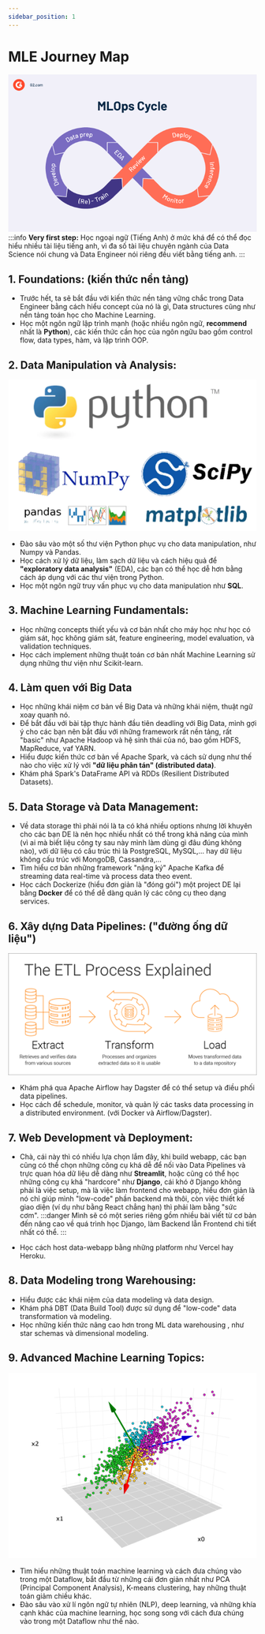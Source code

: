 ```yaml
---
sidebar_position: 1
---
```


# MLE Journey Map
![](../../images/c87da20ae0e979c1f06cb215d0ee687a947319e67d80fbe40be1c267fe8f7658.png)  
:::info **Very first step:** 
Học ngoại ngữ (Tiếng Anh) ở mức khá để có thể đọc hiểu nhiều tài liệu tiếng anh, vì đa số tài liệu chuyên ngành của Data Science nói chung và Data Engineer nói riêng đều viết bằng tiếng anh.
:::
## 1. Foundations: (kiến thức nền tảng)

- Trước hết, ta sẽ bắt đầu với kiến thức nền tảng vững chắc trong Data Engineer bằng cách hiểu concept của nó là gì, Data structures cũng như nền tảng toán học cho Machine Learning.
- Học một ngôn ngữ lập trình mạnh (hoặc nhiều ngôn ngữ, **recommend** nhất là **Python**), các kiến thức cần học của ngôn ngữu bao gồm control flow, data types, hàm, và lập trình OOP.

## 2. Data Manipulation và Analysis:
![picture 6](../../images/ec46e99e2e1564e976eafb1bd195859a3c7bf0960ae600bb237668f57423c68d.png)  
- Đào sâu vào một số thư viện Python phục vụ cho data manipulation, như Numpy và Pandas.
- Học cách xử lý dữ liệu, làm sạch dữ liệu và cách hiệu quả để **"exploratory data analysis"** (EDA), các bạn có thể học dễ hơn bằng cách áp dụng với các thư viện trong Python.
- Học một ngôn ngữ truy vấn phục vụ cho data manipulation như **SQL**.

## 3. Machine Learning Fundamentals:

- Học những concepts thiết yếu và cơ bản nhất cho máy học như học có giám sát, học không giám sát, feature engineering, model evaluation, và validation techniques.
- Học cách implement những thuật toán cơ bản nhất Machine Learning sử dụng những thư viện như Scikit-learn.

## 4. Làm quen với Big Data

- Học những khái niệm cơ bản về Big Data và những khái niệm, thuật ngữ xoay quanh nó.
- Để bắt đầu với bài tập thực hành đầu tiên deadling với Big Data, mình gợi ý cho các bạn nên bắt đầu với những framework rất nền tảng, rất "basic" như Apache Hadoop và hệ sinh thái của nó, bao gồm HDFS, MapReduce, vaf YARN.
- Hiểu được kiến thức cơ bản về Apache Spark, và cách sử dụng như thế nào cho việc xử lý với **"dữ liệu phân tán" (distributed data)**.
- Khám phá Spark's DataFrame API và RDDs (Resilient Distributed Datasets).

## 5. Data Storage và Data Management:

- Về data storage thì phải nói là ta có khá nhiều options nhưng lời khuyên cho các bạn DE là nên học nhiều nhất có thể trong khả năng của mình (vì ai mà biết liệu công ty sau này mình làm dùng gì đâu đúng không nào), với dữ liệu có cấu trúc thì là PostgreSQL, MySQL,... hay dữ liệu không cấu trúc với MongoDB, Cassandra,...
- Tìm hiểu cơ bản những framework "nặng ký" Apache Kafka để streaming data real-time và process data theo event.
- Học cách Dockerize (hiểu đơn giản là "đóng gói") một project DE lại bằng **Docker** để có thể dễ dàng quản lý các công cụ theo dạng services.

## 6. Xây dựng Data Pipelines: ("đường ống dữ liệu")
![picture 7](../../images/7c2905628d5135a891b074e2e99e5de667b8def1095c4a2a77143371b893f8c3.png)  
- Khám phá qua Apache Airflow hay Dagster để có thể setup và điều phối data pipelines.
- Học cách để schedule, monitor, và quản lý các tasks data processing in a distributed environment. (với Docker và Airflow/Dagster).

## 7. Web Development và Deployment:

- Chà, cái này thì có nhiều lựa chọn lắm đây, khi build webapp, các bạn cũng có thể chọn những công cụ khá dễ để nối vào Data Pipelines và trực quan hóa dữ liệu dễ dàng như **Streamlit**, hoặc cũng có thể học những công cụ khá "hardcore" như **Django**, cái khó ở Django không phải là việc setup, mà là việc làm frontend cho webapp, hiểu đơn giản là nó chỉ giúp mình "low-code" phần backend mà thôi, còn việc thiết kế giao diện (ví dụ như bằng React chẳng hạn) thì phải làm bằng "sức cơm".
:::danger
Mình sẽ có một series riêng gồm nhiều bài viết từ cơ bản đến nâng cao về quá trình học Django, làm Backend lẫn Frontend chi tiết nhất có thể.
:::

- Học cách host data-webapp bằng những platform như Vercel hay Heroku.

## 8. Data Modeling trong Warehousing:

- Hiểu được các khái niệm của data modeling và data design.
- Khám phá DBT (Data Build Tool) được sử dụng để "low-code" data transformation và modeling.
- Học những kiến thức nâng cao hơn trong ML data warehousing , như star schemas và dimensional modeling.

## 9. Advanced Machine Learning Topics:
![picture 8](../../images/a6b03f52330ec2151e195ad30babd37e99775a3d72a45a02a3c643c3dcd9850d.png)  
- Tìm hiểu những thuật toán machine learning và cách đưa chúng vào trong một Dataflow, bắt đầu từ những cái đơn giản nhất như PCA (Principal Component Analysis), K-means clustering, hay những thuật toán giảm chiều khác.
- Đào sâu vào xử lí ngôn ngữ tự nhiên (NLP), deep learning, và những khía cạnh khác của machine learning, học song song với cách đưa chúng vào trong một Dataflow như thế nào.